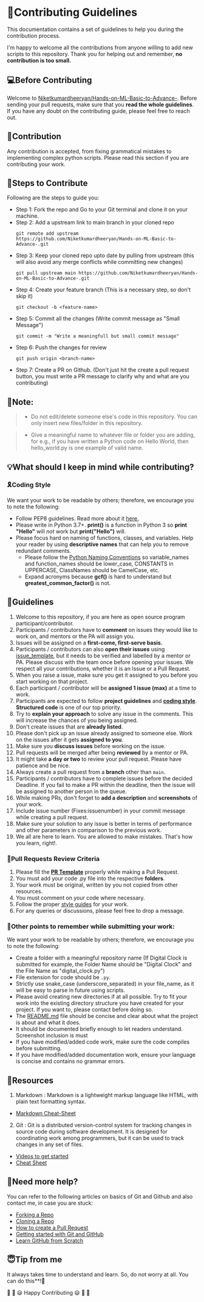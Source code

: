 # 🎇Contributing Guidelines

This documentation contains a set of guidelines to help you during the contribution process. 

I'm happy to welcome all the contributions from anyone willing to add new scripts to this repository. Thank you for helping out and remember,
**no contribution is too small.**


## 💻Before Contributing

Welcome to [Niketkumardheeryan/Hands-on-ML-Basic-to-Advance-](https://github.com/Niketkumardheeryan/Hands-on-ML-Basic-to-Advance-). Before sending your pull requests, make sure that you **read the whole guidelines**. If you have any doubt on the contributing guide, please feel free to reach out.


## 🙌Contribution

Any contribution is accepted, from fixing grammatical mistakes to implementing complex python scripts. Please read this section if you are contributing your work.


## 🔖Steps to Contribute

Following are the steps to guide you:

* Step 1: Fork the repo and Go to your Git terminal and  clone it on your machine.
* Step 2: Add a upstream link to main branch in your cloned repo
    ```
    git remote add upstream https://github.com/Niketkumardheeryan/Hands-on-ML-Basic-to-Advance-.git
    ```
* Step 3: Keep your cloned repo upto date by pulling from upstream (this will also avoid any merge conflicts while committing new changes)
    ```
    git pull upstream main https://github.com/Niketkumardheeryan/Hands-on-ML-Basic-to-Advance-.git
    ```
* Step 4: Create your feature branch (This is a necessary step, so don't skip it)
    ```
    git checkout -b <feature-name>
    ```
* Step 5: Commit all the changes (Write commit message as "Small Message")
    ```
    git commit -m "Write a meaningfull but small commit message"
    ```
* Step 6: Push the changes for review
    ```
    git push origin <branch-name>
    ```
* Step 7: Create a PR on Github. (Don't just hit the create a pull request button, you must write a PR message to clarify why and what are you contributing)


## 🔨Note:

> - Do not edit/delete someone else's code in this repository. You can only insert new files/folder in this repository.

> - Give a meaningful name to whatever file or folder you are adding, for e.g., if you have written a Python code on Hello World, then hello_world.py is one example of valid name.


## 💡What should I keep in mind while contributing?

### 🎗Coding Style

We want your work to be readable by others; therefore, we encourage you to note the following:

- Follow PEP8 guidelines. Read more about it <a href="https://pep8.org/"> here. </a>
- Please write in Python 3.7+.  __print()__ is a function in Python 3 so __print "Hello"__ will _not_ work but __print("Hello")__ will.
- Please focus hard on naming of functions, classes, and variables.  Help your reader by using __descriptive names__ that can help you to remove redundant comments.
  - Please follow the [Python Naming Conventions](https://pep8.org/#prescriptive-naming-conventions) so variable_names and function_names should be lower_case, CONSTANTS     in UPPERCASE, ClassNames should be CamelCase, etc.
  - Expand acronyms because __gcf()__ is hard to understand but __greatest_common_factor()__ is not. 


## 🔑Guidelines

1. Welcome to this repository, if you are here as open source program participant/contributor.
2. Participants / contributors have to **comment** on issues they would like to work on, and mentors or the PA will assign you.
3. Issues will be assigned on a **first-come, first-serve basis.**
4. Participants / contributors can also **open their issues** using [issue_template](https://github.com/Niketkumardheeryan/Hands-on-ML-Basic-to-Advance-/tree/main/.github/issue_template), but it needs to be verified and labelled by a mentor or PA. Please discuss with the team once before opening your issues. We respect all your contributions, whether it is an Issue or a Pull Request.
5. When you raise a issue, make sure you get it assigned to you before you start working on that project.
6. Each participant / contributor will be **assigned 1 issue (max)** at a time to work.
7. Participants are expected to follow **project guidelines** and [**coding style**](https://pep8.org/"). **Structured code** is one of our top priority.
8. Try to **explain your approach** to solve any issue in the comments. This will increase the chances of you being assigned.
9. Don't create issues that are **already listed**.
10. Please don't pick up an issue already assigned to someone else. Work on the issues after it gets **assigned to you**.
11. Make sure you **discuss issues** before working on the issue.
12. Pull requests will be merged after being **reviewed** by a mentor or PA.
13. It might take **a day or two** to review your pull request. Please have patience and be nice.
14. Always create a pull request from a **branch** other than `main`.
15. Participants / contributors have to complete issues before the decided Deadline. If you fail to make a PR within the deadline, then the issue will be assigned to another person in the queue.
16. While making PRs, don't forget to **add a description** and **screenshots** of your work.
17. Include issue number (Fixes:issuenumber) in your commit message while creating a pull request.
18. Make sure your solution to any issue is better in terms of performance and other parameters in comparison to the previous work.
19. We all are here to learn. You are allowed to make mistakes. That's how you learn, right!.


### 🧲Pull Requests Review Criteria

1. Please fill the **[PR Template](https://github.com/Niketkumardheeryan/Hands-on-ML-Basic-to-Advance-/blob/main/.github/pullrequest_template.md)** properly while making a Pull Request.
2. You must add your code .py file into the respective **folders**.
3. Your work must be original, written by you not copied from other resources.
4. You must comment on your code where necessary.
5. Follow the proper [style guides](https://google.github.io/styleguide/) for your work.
6. For any queries or discussions, please feel free to drop a message.


### 📍Other points to remember while submitting your work:

We want your work to be readable by others; therefore, we encourage you to note the following:

- Create a folder with a meaningful repository name (If Digital Clock is submitted for example, the Folder Name should be "Digital Clock" and the File Name as "digital_clock.py")
- File extension for code should be `.py`. 
- Strictly use snake_case (underscore_separated) in your file_name, as it will be easy to parse in future using scripts.
- Please avoid creating new directories if at all possible. Try to fit your work into the existing directory structure you have created for your project. If you want to,  please contact before doing so.
- The [README.md](https://github.com/Niketkumardheeryan/Hands-on-ML-Basic-to-Advance-/blob/main/.github/readme_template.md) file should be concise and clear about what the project is about and what it does.
- It should be documented briefly enough to let readers understand. Screenshot inclusion is must
- If you have modified/added code work, make sure the code compiles before submitting.
- If you have modified/added documentation work, ensure your language is concise and contains no grammar errors.



## 📖Resources
1. Markdown : Markdown is a lightweight markup language like HTML, with plain text formatting syntax. 
  * [Markdown Cheat-Sheet](https://github.com/adam-p/markdown-here/wiki/Markdown-Cheatsheet)

2. Git : Git is a distributed version-control system for tracking changes in source code during software development. It is designed for coordinating work among programmers, but it can be used to track changes in any set of files.
  * [Videos to get started](https://www.youtube.com/watch?v=xAAmje1H9YM&list=PLeo1K3hjS3usJuxZZUBdjAcilgfQHkRzW)
  * [Cheat Sheet](https://www.atlassian.com/git/tutorials/atlassian-git-cheatsheet)


## 🤔Need more help?
You can refer to the following articles on basics of Git and Github and also contact me, in case you are stuck:
- [Forking a Repo](https://help.github.com/en/github/getting-started-with-github/fork-a-repo)
- [Cloning a Repo](https://help.github.com/en/desktop/contributing-to-projects/creating-an-issue-or-pull-request)
- [How to create a Pull Request](https://opensource.com/article/19/7/create-pull-request-github)
- [Getting started with Git and GitHub](https://towardsdatascience.com/getting-started-with-git-and-github-6fcd0f2d4ac6)
- [Learn GitHub from Scratch](https://lab.github.com/githubtraining/introduction-to-github)


## 😇Tip from me
It always takes time to understand and learn. So, do not worry at all. You can do this**!💪


🎉 🎊 😃 Happy Contributing 😃 🎊 🎉
